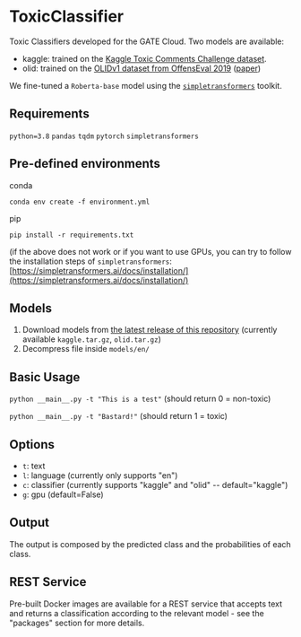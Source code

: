 # ToxicClassifier

Toxic Classifiers developed for the GATE Cloud. Two models are available:
- kaggle: trained on the [Kaggle Toxic Comments Challenge dataset](https://www.kaggle.com/c/jigsaw-toxic-comment-classification-challenge/overview).
- olid: trained on the [OLIDv1 dataset from OffensEval 2019](https://sites.google.com/site/offensevalsharedtask/olid) ([paper](https://aclanthology.org/N19-1144/))

We fine-tuned a `Roberta-base` model using the [`simpletransformers`](https://simpletransformers.ai/) toolkit.


## Requirements
`python=3.8`
`pandas`
`tqdm`
`pytorch`
`simpletransformers`

## Pre-defined environments

conda

`conda env create -f environment.yml`

pip

`pip install -r requirements.txt`

(if the above does not work or if you want to use GPUs, you can try to follow the installation steps of `simpletransformers`: [https://simpletransformers.ai/docs/installation/](https://simpletransformers.ai/docs/installation/)

## Models

1. Download models from [the latest release of this repository](https://github.com/GateNLP/ToxicClassifier/releases/latest) (currently available `kaggle.tar.gz`, `olid.tar.gz`)
2. Decompress file inside `models/en/`

## Basic Usage

`python __main__.py -t "This is a test"` (should return 0 = non-toxic)

`python __main__.py -t "Bastard!"` (should return 1 = toxic)

## Options
- `t`: text
- `l`: language (currently only supports "en")
- `c`: classifier (currently supports "kaggle" and "olid" -- default="kaggle")
- `g`: gpu (default=False)

## Output
The output is composed by the predicted class and the probabilities of each class. 

## REST Service
Pre-built Docker images are available for a REST service that accepts text and returns a classification according to the relevant model - see the "packages" section for more details.

